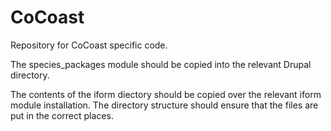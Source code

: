 # CoCoast
Repository for CoCoast specific code.

The species_packages module should be copied into the relevant Drupal directory.

The contents of the iform diectory should be copied over the relevant iform module installation.
The directory structure should ensure that the files are put in the correct places.
